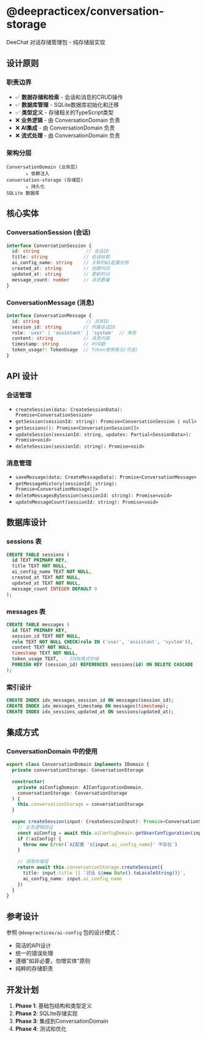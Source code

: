 # @deepracticex/conversation-storage

DeeChat 对话存储管理包 - 纯存储层实现

## 设计原则

### 职责边界
- ✅ **数据存储和检索** - 会话和消息的CRUD操作
- ✅ **数据库管理** - SQLite数据库初始化和迁移
- ✅ **类型定义** - 存储相关的TypeScript类型
- ❌ **业务逻辑** - 由 ConversationDomain 负责
- ❌ **AI集成** - 由 ConversationDomain 负责
- ❌ **流式处理** - 由 ConversationDomain 负责

### 架构分层
```
ConversationDomain (业务层)
       ↓ 依赖注入
conversation-storage (存储层)
       ↓ 持久化
SQLite 数据库
```

## 核心实体

### ConversationSession (会话)
```typescript
interface ConversationSession {
  id: string                 // 会话ID
  title: string             // 会话标题
  ai_config_name: string    // 关联的AI配置名称
  created_at: string        // 创建时间
  updated_at: string        // 更新时间
  message_count: number     // 消息数量
}
```

### ConversationMessage (消息)
```typescript
interface ConversationMessage {
  id: string                 // 消息ID
  session_id: string        // 所属会话ID
  role: 'user' | 'assistant' | 'system'  // 角色
  content: string           // 消息内容
  timestamp: string         // 时间戳
  token_usage?: TokenUsage  // Token使用情况(可选)
}
```

## API 设计

### 会话管理
- `createSession(data: CreateSessionData): Promise<ConversationSession>`
- `getSession(sessionId: string): Promise<ConversationSession | null>`
- `getSessions(): Promise<ConversationSession[]>`
- `updateSession(sessionId: string, updates: Partial<SessionData>): Promise<void>`
- `deleteSession(sessionId: string): Promise<void>`

### 消息管理
- `saveMessage(data: CreateMessageData): Promise<ConversationMessage>`
- `getMessageHistory(sessionId: string): Promise<ConversationMessage[]>`
- `deleteMessagesBySession(sessionId: string): Promise<void>`
- `updateMessageCount(sessionId: string): Promise<void>`

## 数据库设计

### sessions 表
```sql
CREATE TABLE sessions (
  id TEXT PRIMARY KEY,
  title TEXT NOT NULL,
  ai_config_name TEXT NOT NULL,
  created_at TEXT NOT NULL,
  updated_at TEXT NOT NULL,
  message_count INTEGER DEFAULT 0
);
```

### messages 表
```sql
CREATE TABLE messages (
  id TEXT PRIMARY KEY,
  session_id TEXT NOT NULL,
  role TEXT NOT NULL CHECK(role IN ('user', 'assistant', 'system')),
  content TEXT NOT NULL,
  timestamp TEXT NOT NULL,
  token_usage TEXT, -- JSON格式存储
  FOREIGN KEY (session_id) REFERENCES sessions(id) ON DELETE CASCADE
);
```

### 索引设计
```sql
CREATE INDEX idx_messages_session_id ON messages(session_id);
CREATE INDEX idx_messages_timestamp ON messages(timestamp);
CREATE INDEX idx_sessions_updated_at ON sessions(updated_at);
```

## 集成方式

### ConversationDomain 中的使用
```typescript
export class ConversationDomain implements IDomain {
  private conversationStorage: ConversationStorage
  
  constructor(
    private aiConfigDomain: AIConfigurationDomain,
    conversationStorage: ConversationStorage
  ) {
    this.conversationStorage = conversationStorage
  }
  
  async createSession(input: CreateSessionInput): Promise<ConversationSession> {
    // 业务逻辑验证
    const aiConfig = await this.aiConfigDomain.getUserConfiguration(input.ai_config_name)
    if (!aiConfig) {
      throw new Error(`AI配置 '${input.ai_config_name}' 不存在`)
    }
    
    // 调用存储层
    return await this.conversationStorage.createSession({
      title: input.title || `对话 ${new Date().toLocaleString()}`,
      ai_config_name: input.ai_config_name
    })
  }
}
```

## 参考设计

参照 `@deepracticex/ai-config` 包的设计模式：
- 简洁的API设计
- 统一的错误处理
- 遵循"如非必要，勿增实体"原则
- 纯粹的存储职责

## 开发计划

1. **Phase 1**: 基础包结构和类型定义
2. **Phase 2**: SQLite存储实现
3. **Phase 3**: 集成到ConversationDomain
4. **Phase 4**: 测试和优化